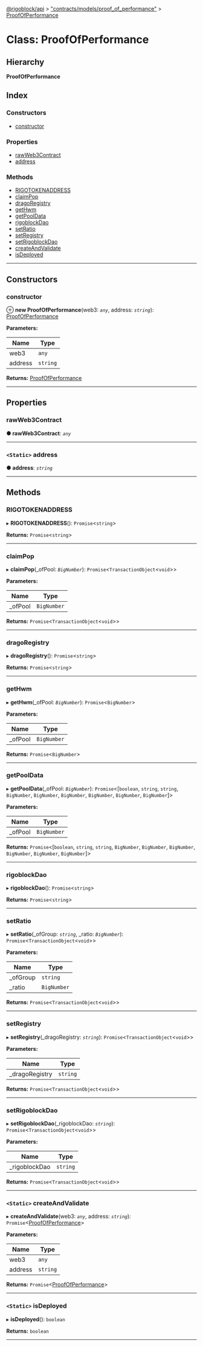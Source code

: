 [@rigoblock/api](../README.md) > ["contracts/models/proof_of_performance"](../modules/_contracts_models_proof_of_performance_.md) > [ProofOfPerformance](../classes/_contracts_models_proof_of_performance_.proofofperformance.md)

# Class: ProofOfPerformance

## Hierarchy

**ProofOfPerformance**

## Index

### Constructors

* [constructor](_contracts_models_proof_of_performance_.proofofperformance.md#constructor)

### Properties

* [rawWeb3Contract](_contracts_models_proof_of_performance_.proofofperformance.md#rawweb3contract)
* [address](_contracts_models_proof_of_performance_.proofofperformance.md#address)

### Methods

* [RIGOTOKENADDRESS](_contracts_models_proof_of_performance_.proofofperformance.md#rigotokenaddress)
* [claimPop](_contracts_models_proof_of_performance_.proofofperformance.md#claimpop)
* [dragoRegistry](_contracts_models_proof_of_performance_.proofofperformance.md#dragoregistry)
* [getHwm](_contracts_models_proof_of_performance_.proofofperformance.md#gethwm)
* [getPoolData](_contracts_models_proof_of_performance_.proofofperformance.md#getpooldata)
* [rigoblockDao](_contracts_models_proof_of_performance_.proofofperformance.md#rigoblockdao)
* [setRatio](_contracts_models_proof_of_performance_.proofofperformance.md#setratio)
* [setRegistry](_contracts_models_proof_of_performance_.proofofperformance.md#setregistry)
* [setRigoblockDao](_contracts_models_proof_of_performance_.proofofperformance.md#setrigoblockdao)
* [createAndValidate](_contracts_models_proof_of_performance_.proofofperformance.md#createandvalidate)
* [isDeployed](_contracts_models_proof_of_performance_.proofofperformance.md#isdeployed)

---

## Constructors

<a id="constructor"></a>

###  constructor

⊕ **new ProofOfPerformance**(web3: *`any`*, address: *`string`*): [ProofOfPerformance](_contracts_models_proof_of_performance_.proofofperformance.md)

**Parameters:**

| Name | Type |
| ------ | ------ |
| web3 | `any` |
| address | `string` |

**Returns:** [ProofOfPerformance](_contracts_models_proof_of_performance_.proofofperformance.md)

___

## Properties

<a id="rawweb3contract"></a>

###  rawWeb3Contract

**● rawWeb3Contract**: *`any`*

___
<a id="address"></a>

### `<Static>` address

**● address**: *`string`*

___

## Methods

<a id="rigotokenaddress"></a>

###  RIGOTOKENADDRESS

▸ **RIGOTOKENADDRESS**(): `Promise`<`string`>

**Returns:** `Promise`<`string`>

___
<a id="claimpop"></a>

###  claimPop

▸ **claimPop**(_ofPool: *`BigNumber`*): `Promise`<`TransactionObject`<`void`>>

**Parameters:**

| Name | Type |
| ------ | ------ |
| _ofPool | `BigNumber` |

**Returns:** `Promise`<`TransactionObject`<`void`>>

___
<a id="dragoregistry"></a>

###  dragoRegistry

▸ **dragoRegistry**(): `Promise`<`string`>

**Returns:** `Promise`<`string`>

___
<a id="gethwm"></a>

###  getHwm

▸ **getHwm**(_ofPool: *`BigNumber`*): `Promise`<`BigNumber`>

**Parameters:**

| Name | Type |
| ------ | ------ |
| _ofPool | `BigNumber` |

**Returns:** `Promise`<`BigNumber`>

___
<a id="getpooldata"></a>

###  getPoolData

▸ **getPoolData**(_ofPool: *`BigNumber`*): `Promise`<[`boolean`, `string`, `string`, `BigNumber`, `BigNumber`, `BigNumber`, `BigNumber`, `BigNumber`, `BigNumber`]>

**Parameters:**

| Name | Type |
| ------ | ------ |
| _ofPool | `BigNumber` |

**Returns:** `Promise`<[`boolean`, `string`, `string`, `BigNumber`, `BigNumber`, `BigNumber`, `BigNumber`, `BigNumber`, `BigNumber`]>

___
<a id="rigoblockdao"></a>

###  rigoblockDao

▸ **rigoblockDao**(): `Promise`<`string`>

**Returns:** `Promise`<`string`>

___
<a id="setratio"></a>

###  setRatio

▸ **setRatio**(_ofGroup: *`string`*, _ratio: *`BigNumber`*): `Promise`<`TransactionObject`<`void`>>

**Parameters:**

| Name | Type |
| ------ | ------ |
| _ofGroup | `string` |
| _ratio | `BigNumber` |

**Returns:** `Promise`<`TransactionObject`<`void`>>

___
<a id="setregistry"></a>

###  setRegistry

▸ **setRegistry**(_dragoRegistry: *`string`*): `Promise`<`TransactionObject`<`void`>>

**Parameters:**

| Name | Type |
| ------ | ------ |
| _dragoRegistry | `string` |

**Returns:** `Promise`<`TransactionObject`<`void`>>

___
<a id="setrigoblockdao"></a>

###  setRigoblockDao

▸ **setRigoblockDao**(_rigoblockDao: *`string`*): `Promise`<`TransactionObject`<`void`>>

**Parameters:**

| Name | Type |
| ------ | ------ |
| _rigoblockDao | `string` |

**Returns:** `Promise`<`TransactionObject`<`void`>>

___
<a id="createandvalidate"></a>

### `<Static>` createAndValidate

▸ **createAndValidate**(web3: *`any`*, address: *`string`*): `Promise`<[ProofOfPerformance](_contracts_models_proof_of_performance_.proofofperformance.md)>

**Parameters:**

| Name | Type |
| ------ | ------ |
| web3 | `any` |
| address | `string` |

**Returns:** `Promise`<[ProofOfPerformance](_contracts_models_proof_of_performance_.proofofperformance.md)>

___
<a id="isdeployed"></a>

### `<Static>` isDeployed

▸ **isDeployed**(): `boolean`

**Returns:** `boolean`

___


